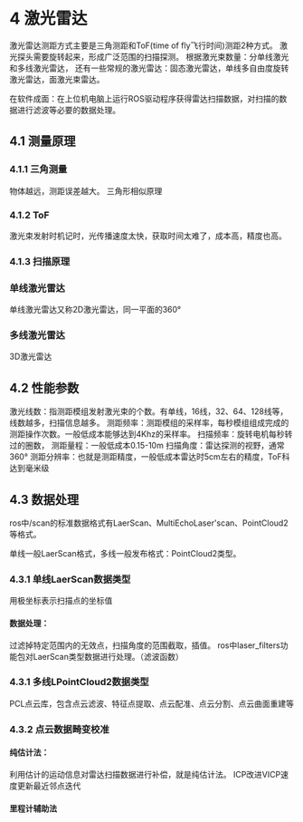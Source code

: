 # 4 激光雷达
激光雷达测距方式主要是三角测距和ToF(time of fly飞行时间)测距2种方式。
激光探头需要旋转起来，形成广泛范围的扫描探测。
根据激光束数量：分单线激光和多线激光雷达，
还有一些常规的激光雷达：固态激光雷达，单线多自由度旋转激光雷达，面激光束雷达。

在软件成面：在上位机电脑上运行ROS驱动程序获得雷达扫描数据，对扫描的数据进行滤波等必要的数据处理。

## 4.1 测量原理
### 4.1.1 三角测量
  物体越远，测距误差越大。 三角形相似原理
  
 ### 4.1.2 ToF
 激光束发射时机记时，光传播速度太快，获取时间太难了，成本高，精度也高。
 
 ### 4.1.3 扫描原理
 
 ### 单线激光雷达
 单线激光雷达又称2D激光雷达，同一平面的360°
 
 ### 多线激光雷达
 3D激光雷达
 
 ## 4.2 性能参数
 
   激光线数：指测距模组发射激光束的个数。有单线，16线，32、64、128线等，线数越多，扫描信息越多。
   测距频率：测距模组的采样率，每秒模组组成完成的测距操作次数。一般低成本能够达到4Khz的采样率。
   扫描频率：旋转电机每秒转过的圈数，
   测距量程：一般低成本0.15-10m
   扫描角度：雷达探测的视野，通常360°
   测距分辨率：也就是测距精度，一般低成本雷达时5cm左右的精度，ToF科达到毫米级
   
## 4.3 数据处理
ros中/scan的标准数据格式有LaerScan、MultiEchoLaser'scan、PointCloud2等格式。

单线一般LaerScan格式，多线一般发布格式：PointCloud2类型。

### 4.3.1 单线LaerScan数据类型
用极坐标表示扫描点的坐标值
#### 数据处理：
过滤掉特定范围内的无效点，扫描角度的范围截取，插值。
ros中laser_filters功能包对LaerScan类型数据进行处理。（滤波函数）

### 4.3.1 多线LPointCloud2数据类型
PCL点云库，包含点云滤波、特征点提取、点云配准、点云分割、点云曲面重建等

### 4.3.2 点云数据畸变校准
#### 纯估计法：
利用估计的运动信息对雷达扫描数据进行补偿，就是纯估计法。
ICP改进VICP速度更新最近邻点迭代
#### 里程计辅助法
